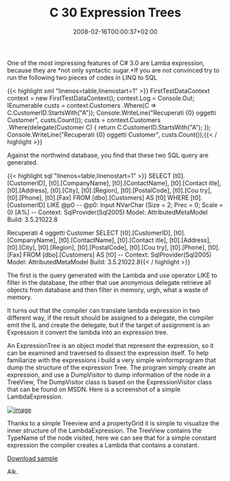 ﻿---
title: "C 30 Expression Trees"
description: ""
date: 2008-02-16T00:00:37+02:00
draft: false
tags: [Uncategorized]
categories: [General]
---

One of the most impressing features of C# 3.0 are Lamba expression, because they are *not only syntactic sugar.*If you are not convinced try to run the following two pieces of codes in LINQ to SQL

{{< highlight xml "linenos=table,linenostart=1" >}}
FirstTestDataContext context = new FirstTestDataContext();
 context.Log = Console.Out;
IEnumerable<Customer> custs = context.Customers
 .Where(C => C.CustomerID.StartsWith("A"));
Console.WriteLine("Recuperati {0} oggetti Customer", custs.Count());
custs = context.Customers
.Where(delegate(Customer C) { return C.CustomerID.StartsWith("A"); });
Console.WriteLine("Recuperati {0} oggetti Customer", custs.Count());{{< / highlight >}}

<!-- Code inserted with Steve Dunn's Windows Live Writer Code Formatter Plugin.  http://dunnhq.com -->

Against the northwind database, you find that these two SQL query are generated.

{{< highlight sql "linenos=table,linenostart=1" >}}
SELECT [t0].[CustomerID], [t0].[CompanyName], [t0].[ContactName], [t0].[Contact
itle], [t0].[Address], [t0].[City], [t0].[Region], [t0].[PostalCode], [t0].[Cou
try], [t0].[Phone], [t0].[Fax]
FROM [dbo].[Customers] AS [t0]
WHERE [t0].[CustomerID] LIKE @p0
-- @p0: Input NVarChar (Size = 2; Prec = 0; Scale = 0) [A%]
-- Context: SqlProvider(Sql2005) Model: AttributedMetaModel Build: 3.5.21022.8

Recuperati 4 oggetti Customer
SELECT [t0].[CustomerID], [t0].[CompanyName], [t0].[ContactName], [t0].[Contact
itle], [t0].[Address], [t0].[City], [t0].[Region], [t0].[PostalCode], [t0].[Cou
try], [t0].[Phone], [t0].[Fax]
FROM [dbo].[Customers] AS [t0]
-- Context: SqlProvider(Sql2005) Model: AttributedMetaModel Build: 3.5.21022.8{{< / highlight >}}

<!-- Code inserted with Steve Dunn's Windows Live Writer Code Formatter Plugin.  http://dunnhq.com -->

The first is the query generated with the Lambda and use operator LIKE to filter in the database, the other that use anonymous delegate retrieve all objects from database and then filter in memory, urgh, what a waste of memory.

It turns out that the compiler can translate lambda expression in two different way, if the result should be assigned to a delegate, the compiler emit the IL and create the delegate, but if the target of assignment is an Expression it convert the lambda into an expression tree.

An ExpressionTree is an object model that represent the expression, so it can be examined and traversed to dissect the expression itself. To help familiarize with the expressions i build a very simple winformprogram that dump the structure of the expression Tree. The program simply create an expression, and use a DumpVisitor to dump information of the node in a TreeView, The DumpVisitor class is based on the ExpressionVisitor class that can be found on MSDN. Here is a screenshot of a simple LambdaExpression.

[![image](https://www.codewrecks.com/blog/wp-content/uploads/2008/02/image-thumb1.png)](https://www.codewrecks.com/blog/wp-content/uploads/2008/02/image1.png)

Thanks to a simple Treeview and a propertyGrid it is simple to visualize the inner structure of the LambdaExpression. The TreeView contains the TypeName of the node visited, here we can see that for a simple constant expression the compiler creates a Lambda that contains a constant.

[Download sample](http://https://www.codewrecks.com/blog/wp-content/uploads/2008/02/expressiontree.zip)

Alk.
